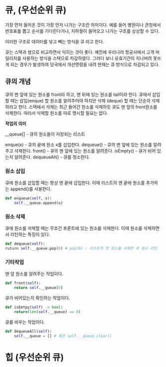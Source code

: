 # 큐, (우선순위 큐)

가장 먼저 들어온 것이 가장 먼저 나가는 구조란 의미이다. 예를 들어 병원이나 관청에서 번호표를 뽑고 순서를 기다린다거나, 지하철이 들어오고 나가는
구조를 상상할 수 있다.

이러한 구조로 데이터를 넣고 빼는 방식을 큐 라고 한다.

큐는 스택과 쌍으로 비교하면서 익히는 것이 좋다. 예전에 우리나라 항공사에서 고객 마일리지를 사용하는 방식을 스택으로 차감하였다. 그러다 보니
유효기간이 지나버려 못쓰게 되는 경우가 발생하여 당국에서 개선명령을 내려 현재는 큐 방식으로 차감되고 있다.


## 큐의 개념

큐의 맨 앞에 있는 원소를 front라 하고, 맨 뒤에 있는 원소를 tail이라 한다. 큐에서 삽입 할 때는 삽입(enque) 할 원소를 알려주어야 하지만 삭제
(deque) 할 때는 단순히 삭제하라고 한다. 스택에서 삭제는 최근 들어간 원소를 삭제하듯 큐도 맨 앞의 front원소를 삭제한다. 따라서 삭제할 원소를 
따로 명시할 필요는 없다.

**작업의 의미**

__queue[] - 큐의 원소들이 저장되는 리스트


enque(x) - 큐의 끝에 원소 x를 삽입한다.
dequeue() - 큐의 맨 앞에 있는 원소를 알려주고 삭제한다.
front() - 큐의 맨 앞에 있는 원소를 알려준다.
isEmpty() - 큐가 비어 있는지 알려준다.
dequeueAll() - 큐를 청소한다.

### 원소 삽입

큐에 원소를 삽입할 때는 항상 맨 끝에 삽입한다. 이때 리스트의 맨 끝에 원소를 추가하는 append()를 사용한다.

```python
def enqueue(self, x):
    self.__queue.append(x)
```

### 원소 삭제

큐에 원소를 삭제할 때는 무조건 프론트에 있는 원소를 삭제한다. 이때 원소를 삭제하면서 리턴하는 특징이 있다.

```python
def dequeue(self):
ruturn self.__queue.pop(0) # pop(0) : 리스트의 첫 원소를 삭제한 후 원소 리턴
```

### 기타작업

맨 앞 원소를 알려주는 작업이다.

```python
def front(self):
    return self.__queue[0]
```

큐가 비어있는지 확인하는 작업이다.

```python
def isEmtpy(self) -> bool:
    return(len(self.__queue) == 0)
```

큐를 비우는 작업이다.

```python
def dequeueAll(self):
    self.__queue = [] # 혹은 self.__queue.clear()
```

# 힙 (우선순위 큐)

